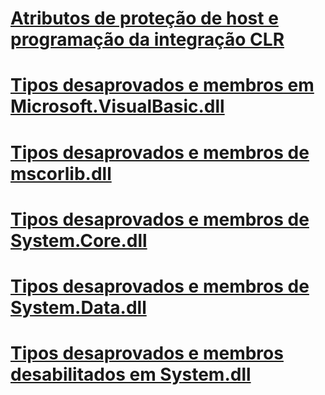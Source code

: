 # [Atributos de proteção de host e programação da integração CLR](host-protection-attributes-and-clr-integration-programming.md)
# [Tipos desaprovados e membros em Microsoft.VisualBasic.dll](disallowed-types-and-members-in-microsoft-visualbasic-dll.md)
# [Tipos desaprovados e membros de mscorlib.dll](disallowed-types-and-members-in-mscorlib-dll.md)
# [Tipos desaprovados e membros de System.Core.dll](disallowed-types-and-members-in-system-core-dll.md)
# [Tipos desaprovados e membros de System.Data.dll](disallowed-types-and-members-in-system-data-dll.md)
# [Tipos desaprovados e membros desabilitados em System.dll](disallowed-types-and-members-in-system-dll.md)
